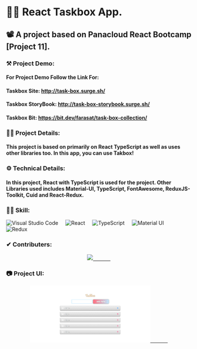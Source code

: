 # 👨‍💻 React Taskbox App.
## 📽 A project based on Panacloud React Bootcamp [Project 11].

### ⚒ Project Demo:
####  For Project Demo Follow the Link For: 
#### Taskbox Site: http://task-box.surge.sh/
#### Taskbox StoryBook: http://task-box-storybook.surge.sh/
#### Taskbox Bit: https://bit.dev/farasat/task-box-collection/

### 🕵️‍♂️ Project Details:
####  This project is based on primarily on React TypeScript as well as uses other libraries too. In this app, you can use Takbox!

### ⚙ Technical Details:
#### In this project, React with TypeScript is used for the project. Other Libraries used includes Material-UI, TypeScript, FontAwesome, ReduxJS-Toolkit, Cuid and React-Redux.

### 🤹‍♂️ Skill:
![Visual Studio Code](https://img.shields.io/badge/-Visual%20Studio%20Code-333333?style=for-the-badge&logo=visual-studio-code)&nbsp;&nbsp;&nbsp;&nbsp;
![React](https://img.shields.io/badge/-React-333333?style=for-the-badge&logo=react)&nbsp;&nbsp;&nbsp;&nbsp;
![TypeScript](https://img.shields.io/badge/-TypeScript-333333?style=for-the-badge&logo=typeScript)&nbsp;&nbsp;&nbsp;&nbsp;
![Material UI](https://img.shields.io/badge/-Material%20UI-333333?style=for-the-badge&logo=material-ui)&nbsp;&nbsp;&nbsp;&nbsp;
![Redux](https://img.shields.io/badge/-Redux-333333?style=for-the-badge&logo=redux)&nbsp;&nbsp;&nbsp;&nbsp;

### ✔ Contributers:
<p align="center">
  <a href="https://github.com/faraasat">
    <img height="28em" src="https://img.shields.io/badge/Farasat%20Ali-Farasat%20Ali-181717?style=for-the-badge&logo=github"/>&nbsp&nbsp&nbsp&nbsp&nbsp&nbsp&nbsp&nbsp&nbsp&nbsp&nbsp&nbsp
  </a>
</p>

### 📷 Project UI:

<p align="center">
  <a href="http://task-box.surge.sh/">
    <img width='65%' src="screen-shot.png"/>&nbsp&nbsp&nbsp&nbsp&nbsp&nbsp&nbsp&nbsp&nbsp&nbsp&nbsp&nbsp
  </a>
</p>
